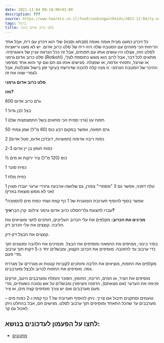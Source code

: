 ```yaml
---
date: 2021-11-04 08:18:00+02:00
description: ???
source: https://www.haaretz.co.il/food/cookingwithkids/2021-11-04/ty-article/0000017f-f8ae-d460-afff-fbee74870000
tags: בישול
title: סלט כרוב אדום גרמני
---
```


כל זיכרון כמעט מבית אומה ואופה (סבתא וסבא) שלי הוא זיכרון עם ריח, אבל אחד הריחות הכי מזוהים עם המטבח שלה היה ריח של סלט כרוב אדום. יש לא מעט וריאציות לסלט הזה, אצלנו היו עושים אותו עם תפוחים, אבל זה ככל הנראה עניין של גיאוגרפיה. סלט כרוב אדום גרמני (Rotkohl) מתאים לכל דבר, אבל לרוב הוא מוגש כתוספת לצלי, או שניצל, ותפוחי אדמה, או שפצלה. מגישים אותו גם חם וגם קר והוא אחד מסימני ההיכר של המטבח הגרמני. זו מנה קלה להכנה שדורשת בעיקר זמן בישול וסבלנות, אבל לגמרי שווה את זה.

**סלט כרוב אדום גרמני** 

**מה?**

600 גרם כרוב אדום

1 בצל לבן גדול

1 תפוח עץ (גרני סמית הכי מתאים בשל החמצמצות שלו)

50 גרם חמאה, אפשר במקום רבע כוס (60 מ"ל) שמן צמחי

2 כפות ריבה אדומה (חמוציות, דובדבן אדום, פטל אדום)

2-3 כפות חומץ בן יין אדום

½ כוס (120 מ"ל) ציר ירקות או מים

1 כפית סוכר

1 כפית מלח

1 עלה דפנה, אפשר גם 3 "מסמרי" צפורן, גם שלושה-ארבעה גרגירי ערער יעבדו מצוין (אני לא ממש מוצאת בארץ)

\*אפשר בסוף להוסיף תערובת הומוגנית של 1 כף קמח ושתי כפות מים להסמכה

 עברו לתצוגת גלריהסלט כרוב אדום גרמני צילום: קרן הבר**איך?**

**מכינים את הכרוב:** מקלפים את עלי הכרוב העליונים, חותכים לחצי ומוציאים את הליבה. קוצצים את עלי הכרוב דק.

קוצצים את הבצל דק-דק.

בסיר בינוני, ממיסים את החמאה ומוסיפים את הבצל. מנמיכים את הלהבה ומטגנים תוך כדי ערבוב עד להזהבה. מוסיפים את הכרוב הקצוץ, ומבשלים יחד כ-5 דקות תוך ערבוב מדי פעם.

מקלפים את התפוח, מוציאים את הליבה וחותכים לקוביות קטנות או מגררים על מגררת גסה. מוסיפים את התפוח לכרוב ולבצל ומערבבים.

מוסיפים את הציר, או המים, הריבה, החומץ, הסוכר והמלח ומערבבים היטב, זורקים פנימה את הערער (אם מצאתם), הדפנה והציפורן ומבשלים על אש נמוכה כשעתיים, מדי פעם מערבבים ואם יש צורך מוסיפים קצת מים, או ציר.

טועמים ומתקנים תיבול אם צריך. ניתן להוסיף תערובת של 1 כף קמח ו-2 כפות מים – מערבבים עד שהכל התאחד ומוסיפים תוך ערבוב לסלט. מגישים חם, אבל בהחלט ניתן לאכול גם קר.

לחצו על הפעמון לעדכונים בנושא:
------------------------------

* [מתכונים](/ty-tag/recipes-0000017f-da28-dea8-a77f-de6a4ba50000)